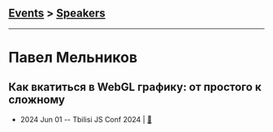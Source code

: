 ## [Events](../README.md) > [Speakers](../speakers.md)
---

# Павел Мельников

## Как вкатиться в WebGL графику: от простого к сложному
- 2024 Jun 01 -- Tbilisi JS Conf 2024  | [:notebook:](https://t.me/tbilisi_js_chat/6952)  
